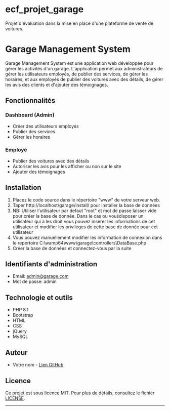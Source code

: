 # ecf_projet_garage
Projet d'évaluation dans la mise en place d'une plateforme de vente de voitures.
# Garage Management System

Garage Management System est une application web 
développée pour gérer les activités d'un garage. 
L'application permet aux administrateurs de gérer 
les utilisateurs employés, de publier des services,
de gérer les horaires, et aux employés de publier des
voitures avec des détails, de gérer les avis des clients
et d'ajouter des témoignages.

## Fonctionnalités

### Dashboard (Admin)

- Créer des utilisateurs employés
- Publier des services
- Gérer les horaires

### Employé

- Publier des voitures avec des détails
- Autoriser les avis pour les afficher ou non sur le site
- Ajouter des témoignages

## Installation

1. Placez le code source dans le répertoire "www" de votre serveur web.
2. Taper http://localhost/garage/install/ pour installer la base de données
3. NB: Utiliser l'utilisateur par defaut "root" et mot de passe laisser vide pour créer la base de donnée. Dans le cas ou vouśdisposer un utilisateur qui à les droit vous pouvez inserer les informations de cet utilisateur et modifier les privileges de cette base de donnée pour cet utilisateur
4. Vous pouvez manuellement modifier les information de connexion dans le repertoire C:\wamp64\www\garage\controllers\DataBase.php
3. Créer  la base de données et connectez-vous par la suite

## Identifiants d'administration

- Email: admin@garage.com
- Mot de passe: admin

## Technologie et outils

- PHP 8.1
- Bootstrap
- HTML
- CSS
- jQuery
- MySQL

## Auteur

- Votre nom - [Lien GitHub](lien)

## Licence

Ce projet est sous licence MIT. Pour plus de détails, consultez le fichier [LICENSE](LICENSE).

---
